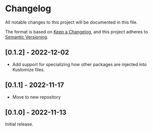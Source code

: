 # Changelog

All notable changes to this project will be documented in this file.

The format is based on [Keep a Changelog](https://keepachangelog.com/en/1.0.0/),
and this project adheres to [Semantic Versioning](https://semver.org/spec/v2.0.0.html).

## [0.1.2] - 2022-12-02

* Add support for specializing how other packages are injected into Kustomize files.

## [0.1.1] - 2022-11-17

* Move to new repository

## [0.1.0] - 2022-11-13

Initial release.
